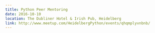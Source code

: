 ```yaml
---
title: Python Peer Mentoring
date: 2016-10-10
location: The Dubliner Hotel & Irish Pub, Heidelberg
link: http://www.meetup.com/HeidelbergPython/events/qhqmplyvnbnb/
---
```

